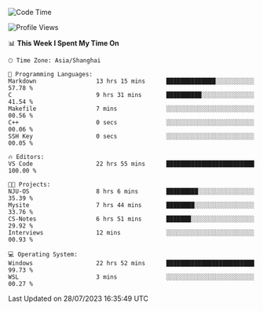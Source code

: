 <!--START_SECTION:waka-->
![Code Time](http://img.shields.io/badge/Code%20Time-1%2C083%20hrs%2059%20mins-blue)

![Profile Views](http://img.shields.io/badge/Profile%20Views-1-blue)

📊 **This Week I Spent My Time On** 

```text
🕑︎ Time Zone: Asia/Shanghai

💬 Programming Languages: 
Markdown                 13 hrs 15 mins      ██████████████░░░░░░░░░░░   57.78 % 
C                        9 hrs 31 mins       ██████████░░░░░░░░░░░░░░░   41.54 % 
Makefile                 7 mins              ░░░░░░░░░░░░░░░░░░░░░░░░░   00.56 % 
C++                      0 secs              ░░░░░░░░░░░░░░░░░░░░░░░░░   00.06 % 
SSH Key                  0 secs              ░░░░░░░░░░░░░░░░░░░░░░░░░   00.05 % 

🔥 Editors: 
VS Code                  22 hrs 55 mins      █████████████████████████   100.00 % 

🐱‍💻 Projects: 
NJU-OS                   8 hrs 6 mins        █████████░░░░░░░░░░░░░░░░   35.39 % 
Mysite                   7 hrs 44 mins       ████████░░░░░░░░░░░░░░░░░   33.76 % 
CS-Notes                 6 hrs 51 mins       ███████░░░░░░░░░░░░░░░░░░   29.92 % 
Interviews               12 mins             ░░░░░░░░░░░░░░░░░░░░░░░░░   00.93 % 

💻 Operating System: 
Windows                  22 hrs 52 mins      █████████████████████████   99.73 % 
WSL                      3 mins              ░░░░░░░░░░░░░░░░░░░░░░░░░   00.27 % 
```


 Last Updated on 28/07/2023 16:35:49 UTC
<!--END_SECTION:waka-->